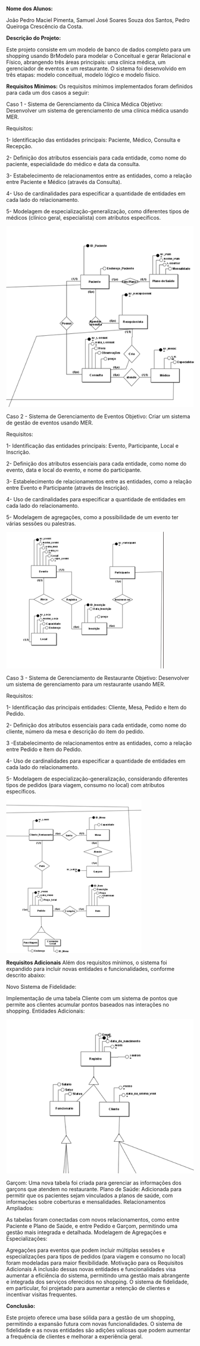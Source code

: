   **Nome dos Alunos:**

João Pedro Maciel Pimenta, Samuel José Soares Souza dos Santos, Pedro Queiroga Crescêncio da Costa.

  **Descrição do Projeto:**

Este projeto consiste em um modelo de banco de dados completo para um shopping usando BrModelo para modelar o Conceitual e gerar Relacional e Físico, abrangendo três áreas principais: uma clínica médica, um gerenciador de eventos e um restaurante. O sistema foi desenvolvido em três etapas: modelo conceitual, modelo lógico e modelo físico.

  **Requisitos Mínimos:**
Os requisitos mínimos implementados foram definidos para cada um dos casos a seguir:

Caso 1 - Sistema de Gerenciamento da Clínica Médica
Objetivo: Desenvolver um sistema de gerenciamento de uma clínica médica usando MER.

Requisitos:

1- Identificação das entidades principais: Paciente, Médico, Consulta e Recepção.

2- Definição dos atributos essenciais para cada entidade, como nome do paciente, especialidade do médico e data da consulta.

3- Estabelecimento de relacionamentos entre as entidades, como a relação entre Paciente e Médico (através da Consulta).

4- Uso de cardinalidades para especificar a quantidade de entidades em cada lado do relacionamento.

5- Modelagem de especialização-generalização, como diferentes tipos de médicos (clínico geral, especialista) com atributos específicos.


![PngDoBD](https://github.com/Pimenta15/BDprojeto/blob/master/Caso1.png)

Caso 2 - Sistema de Gerenciamento de Eventos
Objetivo: Criar um sistema de gestão de eventos usando MER.

Requisitos:

1- Identificação das entidades principais: Evento, Participante, Local e Inscrição.

2- Definição dos atributos essenciais para cada entidade, como nome do evento, data e local do evento, e nome do participante.

3- Estabelecimento de relacionamentos entre as entidades, como a relação entre Evento e Participante (através de Inscrição).

4- Uso de cardinalidades para especificar a quantidade de entidades em cada lado do relacionamento.

5- Modelagem de agregações, como a possibilidade de um evento ter várias sessões ou palestras.


![PngDoBD](https://github.com/Pimenta15/BDprojeto/blob/master/Caso2.png)

Caso 3 - Sistema de Gerenciamento de Restaurante
Objetivo: Desenvolver um sistema de gerenciamento para um restaurante usando MER.

Requisitos:

1- Identificação das principais entidades: Cliente, Mesa, Pedido e Item do Pedido.

2- Definição dos atributos essenciais para cada entidade, como nome do cliente, número da mesa e descrição do item do pedido.

3 -Estabelecimento de relacionamentos entre as entidades, como a relação entre Pedido e Item do Pedido.

4- Uso de cardinalidades para especificar a quantidade de entidades em cada lado do relacionamento.

5- Modelagem de especialização-generalização, considerando diferentes tipos de pedidos (para viagem, consumo no local) com atributos específicos.


![PngDoBD](https://github.com/Pimenta15/BDprojeto/blob/master/Caso3.png)

  **Requisitos Adicionais**
Além dos requisitos mínimos, o sistema foi expandido para incluir novas entidades e funcionalidades, conforme descrito abaixo:

Novo Sistema de Fidelidade:

  Implementação de uma tabela Cliente com um sistema de pontos que permite aos clientes acumular pontos baseados nas interações no shopping.
Entidades Adicionais:

![PngDoBD](https://github.com/Pimenta15/BDprojeto/blob/master/Generalização.png)

  Garçom: Uma nova tabela foi criada para gerenciar as informações dos garçons que atendem no restaurante.
Plano de Saúde: Adicionada para permitir que os pacientes sejam vinculados a planos de saúde, com informações sobre coberturas e mensalidades.
Relacionamentos Ampliados:

  As tabelas foram conectadas com novos relacionamentos, como entre Paciente e Plano de Saúde, e entre Pedido e Garçom, permitindo uma gestão mais integrada e detalhada.
Modelagem de Agregações e Especializações:

  Agregações para eventos que podem incluir múltiplas sessões e especializações para tipos de pedidos (para viagem e consumo no local) foram modeladas para maior flexibilidade.
Motivação para os Requisitos Adicionais
A inclusão dessas novas entidades e funcionalidades visa aumentar a eficiência do sistema, permitindo uma gestão mais abrangente e integrada dos serviços oferecidos no shopping. O sistema de fidelidade, em particular, foi projetado para aumentar a retenção de clientes e incentivar visitas frequentes.

**Conclusão:**

  Este projeto oferece uma base sólida para a gestão de um shopping, permitindo a expansão futura com novas funcionalidades. O sistema de fidelidade e as novas entidades são adições valiosas que podem aumentar a frequência de clientes e melhorar a experiência geral.
